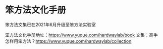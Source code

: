 # 笨方法文化手册

笨方法文集已在2021年6月升级至笨方法实验室

笨方法文化手册地址：https://www.yuque.com/hardwaylab/book
文集：高手怎样用笨方法？https://www.yuque.com/hardwaylab/collection
